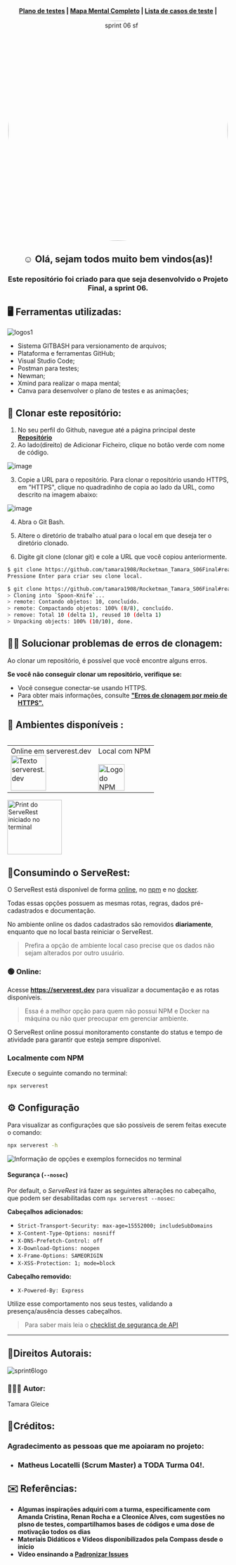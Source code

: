  <p align="center">
 <b>
   <a href="https://www.canva.com/design/DAFG4psALec/aor6IQ209bu4kQg7rgEqoQ/view?utm_content=DAFG4psALec&utm_campaign=designshare&utm_medium=link&utm_source=homepage_design_menu">Plano de testes</a> |
   <a href="https://www.canva.com/design/DAFLI2vUmDc/-OVp_0-yoz1fB1t8xG-vtg/view?utm_content=DAFLI2vUmDc&utm_campaign=designshare&utm_medium=link&utm_source=homepage_design_menu">Mapa Mental Completo</a> |
   <a href="https://www.canva.com/design/DAFK6q65orM/s4MEUz1kCaDvcJu4V38ZUw/view?utm_content=DAFK6q65orM&utm_campaign=designshare&utm_medium=link&utm_source=homepage_design_menu">Lista de casos de teste</a> |
 </b>
</p> 


<div align="center"> 
  <img align="center" alt="sprint 06 sf" height="500" style="border-radius:500px;" src="https://user-images.githubusercontent.com/102266911/187699538-be961390-0ae5-46b0-985d-376893926e50.png">  
 </div>
    
<b><h2 align="center">☺️ Olá, sejam todos muito bem vindos(as)!</h2></b>

<b><h3 align="center">Este repositório foi criado para que seja desenvolvido o Projeto Final, a sprint 06.</h2></b>

<b><h2 align="left">🖥️ Ferramentas utilizadas:</h2></b>
![logos1](https://user-images.githubusercontent.com/102266911/187693409-e5ce6ad8-e206-4f70-8a8d-4d97e0eb1131.png)
 * Sistema GITBASH para versionamento de arquivos;
 * Plataforma e ferramentas GitHub;
 * Visual Studio Code;
 * Postman para testes;
 * Newman;
 * Xmind para realizar o mapa mental;
 * Canva para desenvolver o plano de testes e as animações;
 
<b><h2 align="left">🔗 Clonar este repositório:</h2></b>
1. No seu perfil do Github, navegue até a página principal deste <b> <a href="https://github.com/tamara1908/Rocketman_Tamara_S06Final">Repositório</a>  </b>
2. Ao lado(direito) de Adicionar Ficheiro, clique no botão verde com nome de código.

![image](https://user-images.githubusercontent.com/102266911/188284699-4fc48d45-282d-4f37-8d2d-464626a726fb.png)

3. Copie a URL para o repositório.
Para clonar o repositório usando HTTPS, em "HTTPS", clique no quadradinho de copia ao lado da URL, como descrito na imagem abaixo:

 ![image](https://user-images.githubusercontent.com/102266911/188284806-371bac2c-4d55-414a-88fe-c1a6ac6275ce.png)

4. Abra o Git Bash.

5. Altere o diretório de trabalho atual para o local em que deseja ter o diretório clonado.

6. Digite git clone (clonar git) e cole a URL que você copiou anteriormente.
```sh
$ git clone https://github.com/tamara1908/Rocketman_Tamara_S06Final#readme
Pressione Enter para criar seu clone local.
```
```sh
$ git clone https://github.com/tamara1908/Rocketman_Tamara_S06Final#readme
> Cloning into `Spoon-Knife`...
> remote: Contando objetos: 10, concluído.
> remote: Compactando objetos: 100% (8/8), concluído.
> remove: Total 10 (delta 1), reused 10 (delta 1)
> Unpacking objects: 100% (10/10), done.
```

<b><h2 align="left">😵‍💫 Solucionar problemas de erros de clonagem:</h2></b>
Ao clonar um repositório, é possível que você encontre alguns erros.

**Se você não conseguir clonar um repositório, verifique se:**
* Você consegue conectar-se usando HTTPS. 
* Para obter mais informações, consulte <b> <a href="https://docs.github.com/pt/repositories/creating-and-managing-repositories/troubleshooting-cloning-errors">"Erros de clonagem por meio de HTTPS".</a>  </b>
 
 
 <b><h2 align="left">🌵 Ambientes disponíveis :</h2></b>

<table align="left">
  <tr>
    <td align="left">Online em serverest.dev<br/><a href="#online"><img alt="Texto serverest.dev" src="https://user-images.githubusercontent.com/29241659/97096352-49b1b380-1641-11eb-9b0a-5bb72e1b3882.png" height="80"></a></td>
    <td align="left">Local com NPM<br/><br/><a href="#localmente-com-npm"><img alt="Logo do NPM" src="https://user-images.githubusercontent.com/29241659/97096283-4bc74280-1640-11eb-920a-1c145b0c39d4.png" height="60"></a></td>
  </tr>
</table>

<p align="left">
 <img alt="Print do ServeRest iniciado no terminal" src="https://user-images.githubusercontent.com/29241659/97097145-fa24b500-164b-11eb-9a1f-f9cae275ec98.png" height="124">
</p>

## 📄Consumindo o ServeRest:

O ServeRest está disponível de forma [online](https://serverest.dev), no [npm](https://www.npmjs.com/package/serverest) e no [docker](https://hub.docker.com/r/paulogoncalvesbh/serverest/).

Todas essas opções possuem as mesmas rotas, regras, dados pré-cadastrados e documentação.

No ambiente online os dados cadastrados são removidos **diariamente**, enquanto que no local basta reiniciar o ServeRest.

> Prefira a opção de ambiente local caso precise que os dados não sejam alterados por outro usuário.

### 🟢 Online:

Acesse **<https://serverest.dev>** para visualizar a documentação e as rotas disponíveis.

> Essa é a melhor opção para quem não possui NPM e Docker na máquina ou não quer preocupar em gerenciar ambiente.

O ServeRest online possui monitoramento constante do status e tempo de atividade para garantir que esteja sempre disponível.
### Localmente com NPM

Execute o seguinte comando no terminal:

```sh
npx serverest
```

## ⚙️ Configuração

Para visualizar as configurações que são possíveis de serem feitas execute o comando:

```sh
npx serverest -h
```

![Informação de opções e exemplos fornecidos no terminal](https://user-images.githubusercontent.com/29241659/84348644-d45eae00-ab8b-11ea-89a4-d8cda3b32b74.png)

#### Segurança (`--nosec`)

Por default, o _ServeRest_ irá fazer as seguintes alterações no cabeçalho, que podem ser desabilitadas com `npx serverest --nosec`:

**Cabeçalhos adicionados:**
- `Strict-Transport-Security: max-age=15552000; includeSubDomains`
- `X-Content-Type-Options: nosniff`
- `X-DNS-Prefetch-Control: off`
- `X-Download-Options: noopen`
- `X-Frame-Options: SAMEORIGIN`
- `X-XSS-Protection: 1; mode=block`

**Cabeçalho removido:**
- `X-Powered-By: Express`

Utilize esse comportamento nos seus testes, validando a presença/ausência desses cabeçalhos.

> Para saber mais leia o [checklist de segurança de API](https://github.com/shieldfy/API-Security-Checklist#api-security-checklist)

---

## 🎯Direitos Autorais: 
![sprint6logo](https://user-images.githubusercontent.com/102266911/187577955-e6493788-912f-4c67-89ad-7fb77b180867.png)

### 👩🏿‍💻 Autor: 
Tamara Gleice

## 📌Créditos: 

### Agradecimento as pessoas que me apoiaram no projeto: 
* ### Matheus Locatelli (Scrum Master) a TODA Turma 04!.
   
## ✉️ Referências:
* **Algumas inspirações adquiri com a turma, especificamente com Amanda Cristina, Renan Rocha e a Cleonice Alves, com sugestões no plsno de testes, compartilhamos bases de códigos e uma dose de motivação todos os dias**
* **Materiais Didáticos e Vídeos disponibilizados pela Compass desde o início**
* **Vídeo ensinando a <b><a href="https://www.youtube.com/watch?v=CMzOM2VyNLw">Padronizar Issues</a></b>**

